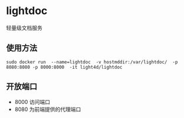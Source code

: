 # lightdoc
轻量级文档服务
## 使用方法
```
sudo docker run  --name=lightdoc  -v hostmddir:/var/lightdoc/  -p 8080:8080 -p 8000:8000  -it light4d/lightdoc
 ``` 
 ## 开放端口
 * 8000 
 访问端口
 * 8080
 为前端提供的代理端口